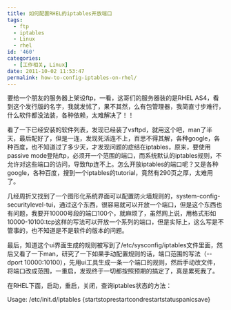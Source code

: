 ```yaml
---
title: 如何配置RHEL的iptables开放端口
tags:
  - ftp
  - iptables
  - Linux
  - rhel
id: '460'
categories:
  - [工作相关, Linux]
date: 2011-10-02 11:53:47
permalink: how-to-config-iptables-on-rhel/
---
```


要给一个朋友的服务器上架设ftp，一看，这哥们的服务器装的是RHEL AS4，看到这个发行版的名字，我就发怵了，果不其然，么有包管理器，我简直寸步难行，什么软件都没法装，各种依赖，太难解决了！！

看了一下已经安装的软件列表，发现已经装了vsftpd，就用这个吧，man了半天，最后配好了，但是一连，发现死活连不上，百思不得其解，各种google，各种百度，也不知道过了多少天，才发现问题的症结在iptables，原来，要使用passive mode登陆ftp，必须开一个范围的端口，而系统默认的iptables规则，不允许对这些端口的访问，导致ftp连不上。怎么开放iptables的端口呢？又是各种google，各种百度，搜到一个iptables的tutorial，竟然有290页之厚，太难用了。

几经周折又找到了一个图形化系统界面可以配置防火墙规则的，system-config-securitylevel-tui，通过这个东西，很容易就可以开放一个端口，但是这个东西也有问题，我要开10000号段的端口100个，就麻烦了，虽然网上说，用格式形如10000-10100:tcp这样的写法可以开放一个系列的端口，但是实际上，这么写是不管事的，也不知道是不是软件的版本的问题。

最后，知道这个ui界面生成的规则被写到了/etc/sysconfig/iptables文件里面，然后又看了一下man，研究了一下如果手动配置规则的话，端口范围的写法（--dport 10000:10100），先用ui工具生成一条一个端口的规则，然后手动改文件，将端口改成范围，一重启，发现终于一切都按照预期的搞定了，真是累死我了。

在RHEL下面，启动，重启，关闭，查询iptables状态的方法：

Usage: /etc/init.d/iptables {startstoprestartcondrestartstatuspanicsave}